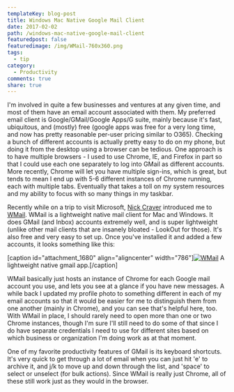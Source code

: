 ```yaml
---
templateKey: blog-post
title: Windows Mac Native Google Mail Client
date: 2017-02-02
path: /windows-mac-native-google-mail-client
featuredpost: false
featuredimage: /img/WMail-760x360.png
tags:
  - tip
category:
  - Productivity
comments: true
share: true
---
```


I'm involved in quite a few businesses and ventures at any given time, and most of them have an email account associated with them. My preferred email client is Google/GMail/Google Apps/G suite, mainly because it's fast, ubiquitous, and (mostly) free (google apps was free for a very long time, and now has pretty reasonable per-user pricing similar to O365). Checking a bunch of different accounts is actually pretty easy to do on my phone, but doing it from the desktop using a browser can be tedious. One approach is to have multiple browsers - I used to use Chrome, IE, and Firefox in part so that I could use each one separately to log into GMail as different accounts. More recently, Chrome will let you have multiple sign-ins, which is great, but tends to mean I end up with 5-6 different instances of Chrome running, each with multiple tabs. Eventually that takes a toll on my system resources and my ability to focus with so many things in my taskbar.

Recently while on a trip to visit Microsoft, [Nick Craver](https://twitter.com/Nick_Craver) introduced me to [WMail](https://thomas101.github.io/wmail/). WMail is a lightweight native mail client for Mac and Windows. It does GMail (and Inbox) accounts extremely well, and is super lightweight (unlike other mail clients that are insanely bloated - LookOut for those). It's also free and very easy to set up. Once you've installed it and added a few accounts, it looks something like this:

\[caption id="attachment\_1680" align="aligncenter" width="786"\][![WMail](images/WMail.png)](http://ardalis.com/wp-content/uploads/2017/02/WMail.png) A lightweight native gmail app.\[/caption\]

WMail basically just hosts an instance of Chrome for each Google mail account you use, and lets you see at a glance if you have new messages. A while back I updated my profile photo to something different in each of my email accounts so that it would be easier for me to distinguish them from one another (mainly in Chrome), and you can see that's helpful here, too. With WMail in place, I should rarely need to open more than one or two Chrome instances, though I'm sure I'll still need to do some of that since I do have separate credentials I need to use for different sites based on which business or organization I'm doing work as at that moment.

One of my favorite productivity features of GMail is its keyboard shortcuts. It's very quick to get through a lot of email when you can just hit 'e' to archive it, and j/k to move up and down through the list, and 'space' to select or unselect (for bulk actions). Since WMail is really just Chrome, all of these still work just as they would in the browser.
